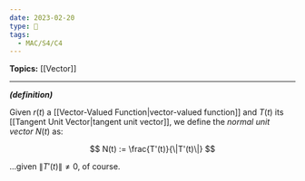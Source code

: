 ```yaml
---
date: 2023-02-20
type: 🧠
tags:
  - MAC/S4/C4
---
```


**Topics:** [[Vector]]

---

_**(definition)**_

Given $r(t)$ a [[Vector-Valued Function|vector-valued function]] and $T(t)$ its [[Tangent Unit Vector|tangent unit vector]], we define the _normal unit vector_ $N(t)$ as:

$$
N(t) := \frac{T'(t)}{\|T'(t)\|}
$$

…given $\| T'(t) \| \neq 0$, of course.

